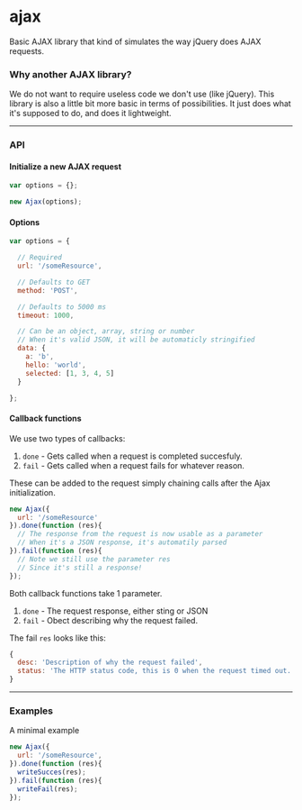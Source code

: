 ajax
====

Basic AJAX library that kind of simulates the way jQuery does AJAX requests.

### Why another AJAX library?
We do not want to require useless code we don't use (like jQuery). This library is also a little bit more basic in terms of possibilities. It just does what it's supposed to do, and does it lightweight.

---


### API

#### Initialize a new AJAX request
```js
var options = {};

new Ajax(options);
```

#### Options
```js
var options = {

  // Required
  url: '/someResource',

  // Defaults to GET
  method: 'POST',

  // Defaults to 5000 ms
  timeout: 1000,

  // Can be an object, array, string or number
  // When it's valid JSON, it will be automaticly stringified
  data: {
    a: 'b',
    hello: 'world',
    selected: [1, 3, 4, 5]
  }

};
```

#### Callback functions
We use two types of callbacks:

1. `done` - Gets called when a request is completed succesfuly.
2. `fail` - Gets called when a request fails for whatever reason.

These can be added to the request simply chaining calls after the Ajax initialization.
```js
new Ajax({
  url: '/someResource'
}).done(function (res){
  // The response from the request is now usable as a parameter
  // When it's a JSON response, it's automatily parsed
}).fail(function (res){
  // Note we still use the parameter res
  // Since it's still a response!
});
```

Both callback functions take 1 parameter.
1. `done` - The request response, either sting or JSON
2. `fail` - Obect describing why the request failed.


The fail `res` looks like this:
```js
{
  desc: 'Description of why the request failed',
  status: 'The HTTP status code, this is 0 when the request timed out.'
}
```


---


### Examples
A minimal example
```js
new Ajax({
  url: '/someResource',
}).done(function (res){
  writeSucces(res);
}).fail(function (res){
  writeFail(res);
});
```
